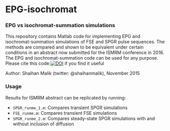 # EPG-isochromat
### EPG vs isochromat-summation simulations

This repository contains Matlab code for implementing EPG and isochromat-summation simulations of FSE and SPGR pulse sequences. The methods are compared and shown to be equivalent under certain conditions in an abstract now submitted for the ISMRM conference in 2016. The EPG and isochromat-summation code can be used for any purpose. Please cite this code:[![DOI](https://zenodo.org/badge/15049/mriphysics/EPG-isochromat.svg)](https://zenodo.org/badge/latestdoi/15049/mriphysics/EPG-isochromat) if you find it useful

Author: Shaihan Malik (twitter: @shaihanmalik), November 2015

### Usage
Results for ISMRM abstract can be replicated by running:
* `SPGR_runme_1.m`: Compares transient SPGR simulations
* `FSE_runme.m`: Compares transient FSE simulations
* `SPGR_runme_2.m`: Compares steady-state SPGR simulations with and without inclusion of diffusion
